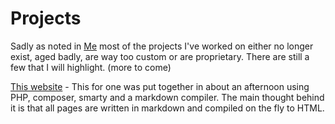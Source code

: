 Projects
=======

Sadly as noted in [Me](me) most of the projects I've worked on either no longer exist, aged badly, are way too custom or are proprietary. There are still a few that I will highlight. (more to come)

[This website](https://github.com/stephanbroek/site) - This for one was put together in about an afternoon using PHP, composer, smarty and a markdown compiler. The main thought behind it is that all pages are written in markdown and compiled on the fly to HTML.